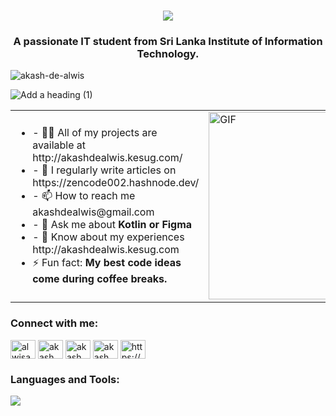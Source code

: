 <h1 align="center">
    <img src="https://readme-typing-svg.herokuapp.com/?font=Orbitron&size=35&color=FFFFFF&center=true&vCenter=true&width=500&height=70&duration=4000&lines=Hi+There+!;+I%27m+Akash+De+Alwis+!;" />
</h1>


<h3 align="center">A passionate IT student from Sri Lanka Institute of Information Technology.</h3>

<p align="left"> <img src="https://komarev.com/ghpvc/?username=akash-de-alwis&label=Profile%20views&color=0e75b6&style=flat" alt="akash-de-alwis" /> </p>

![Add a heading (1)](https://github.com/user-attachments/assets/f0a9a5b4-3f2a-465d-913a-9a6e63c0427e)
<table>
  <tr>
    <td>
      <ul>
        <li>- 👨‍💻 All of my projects are available at http://akashdealwis.kesug.com/<strong></strong></li>
        <li>- 📝 I regularly write articles on https://zencode002.hashnode.dev/<strong></strong></li>
        <li>- 📫 How to reach me <a>akashdealwis@gmail.com</a> <strong></strong></li>
        <li>- 💬 Ask me about <strong>Kotlin or Figma</strong></li>
        <li>- 📄 Know about my experiences http://akashdealwis.kesug.com</strong></li>
        <li>⚡ Fun fact: <strong>My best code ideas come during coffee breaks.</strong></li>
      </ul>
    </td>
    <td>
      <img src="https://pixeljoint.com/files/icons/full/4004_simu_part.gif" alt="GIF" width="300px"/>
    </td>
  </tr>
</table>

<!-- BLOG-POST-LIST:START -->
<!-- BLOG-POST-LIST:END -->

<h3 align="left">Connect with me:</h3>
<p align="left">
<a href="https://twitter.com/alwisakash002" target="blank"><img align="center" src="https://raw.githubusercontent.com/rahuldkjain/github-profile-readme-generator/master/src/images/icons/Social/twitter.svg" alt="alwisakash002" height="30" width="40" /></a>
<a href="https://linkedin.com/in/akash de alwis" target="blank"><img align="center" src="https://raw.githubusercontent.com/rahuldkjain/github-profile-readme-generator/master/src/images/icons/Social/linked-in-alt.svg" alt="akash de alwis" height="30" width="40" /></a>
<a href="https://fb.com/akash de alwis" target="blank"><img align="center" src="https://raw.githubusercontent.com/rahuldkjain/github-profile-readme-generator/master/src/images/icons/Social/facebook.svg" alt="akash de alwis" height="30" width="40" /></a>
<a href="https://instagram.com/akash de alwis" target="blank"><img align="center" src="https://raw.githubusercontent.com/rahuldkjain/github-profile-readme-generator/master/src/images/icons/Social/instagram.svg" alt="akash de alwis" height="30" width="40" /></a>
<a href="/https://hashnode.com/@zencode002" target="blank"><img align="center" src="https://raw.githubusercontent.com/rahuldkjain/github-profile-readme-generator/master/src/images/icons/Social/rss.svg" alt="https://hashnode.com/@zencode002" height="30" width="40" /></a>
</p>

<h3 align="left">Languages and Tools:</h3>
<img src="https://skillicons.dev/icons?i=react,bootstrap,html,css,vscode,github,kotlin,figma,git,r,nodejs,javascript,mongodb,c,cpp,java,mysql,express" />



